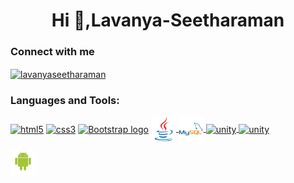 <h1 align="center">Hi 👋,Lavanya-Seetharaman</h1>
<h3 align="left">Connect with me </h3>
<a href="https://twitter.com/LavanyaRaman20" target="blank"><img align="center" src="https://raw.githubusercontent.com/LearnersCode-Creator/Lavanya-Seetharaman/main/twitter.svg" alt="lavanyaseetharaman" height="30" width="40" /></a>

<h3 align="left">Languages and Tools:</h3>
<a href="https://commons.wikimedia.org/wiki/File:HTML5_logo_and_wordmark.svg" target="blank"><img align="center" src="https://upload.wikimedia.org/wikipedia/commons/6/61/HTML5_logo_and_wordmark.svg" alt="html5" height="30" width="40" /></a>
<a href="https://commons.wikimedia.org/wiki/File:CSS3_logo_and_wordmark.svg" target="blank"><img align="center" src="https://upload.wikimedia.org/wikipedia/commons/d/d5/CSS3_logo_and_wordmark.svg" alt="css3" height="30" width="40" /></a>
<a href="https://commons.wikimedia.org/wiki/File:Bootstrap_logo.svg" target="blank"><img align="center" src="https://upload.wikimedia.org/wikipedia/commons/thumb/b/b2/Bootstrap_logo.svg/32px-Bootstrap_logo.svg.png" alt="Bootstrap logo" height="30" width="40" /></a>
<a href="https://www.java.com" target="_blank"> <img align="center" src="https://raw.githubusercontent.com/devicons/devicon/master/icons/java/java-original.svg" alt="java" width="40" height="40"/> </a>
<a href="https://www.mysql.com/" target="_blank"> <img align="center" src="https://raw.githubusercontent.com/devicons/devicon/master/icons/mysql/mysql-original-wordmark.svg" alt="mysql" width="40" height="40"/> </a>
<a href="https://unity.com/" target="_blank"> <img align="center" src="https://upload.wikimedia.org/wikipedia/commons/1/19/Unity_Technologies_logo.svg" alt="unity" width="40" height="40"/> </a>
<a href="https://angular.io/" target="_blank"> <img align="center" src="https://angular.io/assets/images/logos/angular/angular.svg" alt="unity" width="40" height="40"/> </a>
<p align="left"> <a href="https://developer.android.com" target="_blank"> <img src="https://raw.githubusercontent.com/devicons/devicon/master/icons/android/android-original-wordmark.svg" alt="android" width="40" height="40"/> 
